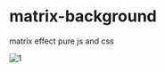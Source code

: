 # matrix-background
matrix effect pure js and css

![1](https://user-images.githubusercontent.com/105516638/233193763-3de8294a-049c-4021-8006-424de4620b10.PNG)
